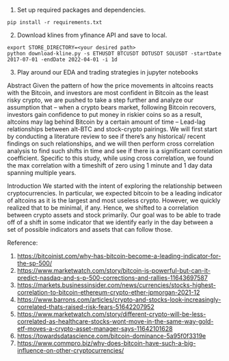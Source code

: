 1. Set up required packages and dependencies.
```
pip install -r requirements.txt
```
2. Download klines from yfinance API and save to local.
```
export STORE_DIRECTORY=<your desired path>
python download-kline.py -s ETHUSDT BTCUSDT DOTUSDT SOLUSDT -startDate 2017-07-01 -endDate 2022-04-01 -i 1d
```
3. Play around our EDA and trading strategies in jupyter notebooks

Abstract 
Given the pattern of how the price movements in altcoins reacts with the Bitcoin, and investors are most confident in Bitcoin as the least risky crypto, we are pushed to take a step further and analyze our assumption that – when a crypto bears market, following Bitcoin recovers, investors gain confidence to put money in riskier coins so as a result, altcoins may lag behind Bitcoin by a certain amount of time – Lead-lag relationships between alt-BTC and stock-crypto pairings. We will first start by conducting a literature review to see if there’s any historical/ recent findings on such relationships, and we will then perform cross correlation analysis to find such shifts in time and see if there is a significant correlation coefficient. 
Specific to this study, while using cross correlation, we found the max correlation with a timeshift of zero using 1 minute and 1 day data spanning multiple years.

Introduction
We started with the intent of exploring the relationship between cryptocurrencies. In particular, we expected bitcoin to be a leading indicator of altcoins as it is the largest and most useless crypto. However, we quickly realized that to be minimal, if any. Hence, we shifted to a correlation between crypto assets and stock primarily. Our goal was to be able to trade off of a shift in some indicator that we identify early in the day between a set of possible indicators and assets that can follow those. 

Reference: 
1. https://bitcoinist.com/why-has-bitcoin-become-a-leading-indicator-for-the-sp-500/
2. https://www.marketwatch.com/story/bitcoin-is-powerful-but-can-it-predict-nasdaq-and-s-p-500-corrections-and-rallies-11643697587
3. https://markets.businessinsider.com/news/currencies/stocks-highest-correlation-to-bitcoin-ethereum-crypto-ether-jpmorgan-2021-12  
4. https://www.barrons.com/articles/crypto-and-stocks-look-increasingly-correlated-thats-raised-risk-fears-51642207952 
5. https://www.marketwatch.com/story/different-crypto-will-be-less-correlated-as-healthcare-stocks-wont-move-in-the-same-way-gold-etf-moves-a-crypto-asset-manager-says-11642101628 
6. https://towardsdatascience.com/bitcoin-dominance-5a95f0f3319e 
7. https://www.commpro.biz/why-does-bitcoin-have-such-a-big-influence-on-other-cryptocurrencies/ 

